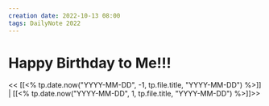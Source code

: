 ```yaml
---
creation date: 2022-10-13 08:00
tags: DailyNote 2022
---
```


# Happy Birthday to Me!!!

<< [[<% tp.date.now("YYYY-MM-DD", -1, tp.file.title, "YYYY-MM-DD") %>]] | [[<% tp.date.now("YYYY-MM-DD", 1, tp.file.title, "YYYY-MM-DD") %>]]>>


